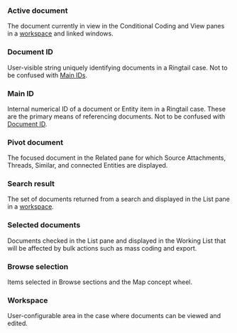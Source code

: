### Active document
The document currently in view in the Conditional Coding and View panes in a [workspace](#workspace) and linked windows.

### Document ID
User-visible string uniquely identifying documents in a Ringtail case. Not to be confused with [Main IDs](#main-id).

### Main ID
Internal numerical ID of a document or Entity item in a Ringtail case. These are the primary means of referencing documents. Not to be confused with [Document ID](#document-id).

### Pivot document
The focused document in the Related pane for which Source Attachments, Threads, Similar, and connected Entities are displayed.

### Search result
The set of documents returned from a search and displayed in the List pane in a [workspace](#workspace).

### Selected documents
Documents checked in the List pane and displayed in the Working List that will be affected by bulk actions such as mass coding and export.

### Browse selection
Items selected in Browse sections and the Map concept wheel.

### Workspace
User-configurable area in the case where documents can be viewed and edited.
